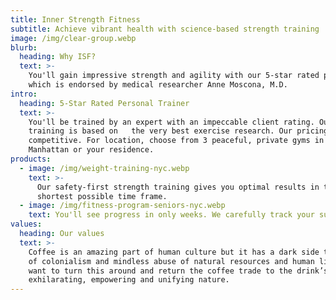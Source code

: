 ```yaml
---
title: Inner Strength Fitness
subtitle: Achieve vibrant health with science-based strength training
image: /img/clear-group.webp
blurb:
  heading: Why ISF?
  text: >-
    You'll gain impressive strength and agility with our 5-star rated program,
    which is endorsed by medical researcher Anne Moscona, M.D. 
intro:
  heading: 5-Star Rated Personal Trainer
  text: >-
    You'll be trained by an expert with an impeccable client rating. Our fitness
    training is based on   the very best exercise research. Our pricing is
    competitive. For location, choose from 3 peaceful, private gyms in midtown
    Manhattan or your residence.
products:
  - image: /img/weight-training-nyc.webp
    text: >-
      Our safety-first strength training gives you optimal results in the
      shortest possible time frame.
  - image: /img/fitness-program-seniors-nyc.webp
    text: You'll see progress in only weeks. We carefully track your success.
values:
  heading: Our values
  text: >-
    Coffee is an amazing part of human culture but it has a dark side too – one
    of colonialism and mindless abuse of natural resources and human lives. We
    want to turn this around and return the coffee trade to the drink’s
    exhilarating, empowering and unifying nature.
---
```


